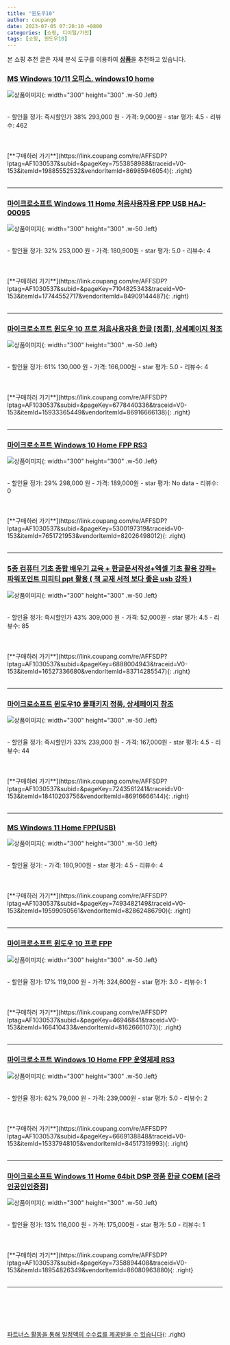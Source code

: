 ```yaml
---
title: "윈도우10"
author: coupang6
date: 2023-07-05 07:20:10 +0800
categories: [쇼핑, 디이털/가전]
tags: [쇼핑, 윈도우10]
---
```


본 쇼핑 추천 글은 자체 분석 도구를 이용하여 [**상품**](https://link.coupang.com/a/bao1ui)을 추천하고 있습니다.

### [MS Windows 10/11 오피스, windows10 home](https://link.coupang.com/re/AFFSDP?lptag=AF1030537&subid=&pageKey=7553858988&traceid=V0-153&itemId=19885552532&vendorItemId=86985946054)

![상품이미지](https://thumbnail7.coupangcdn.com/thumbnails/remote/230x230ex/image/vendor_inventory/745e/902e5cbd2715096814420cce8363a692fe97294d4e839694d587bdfdc389.jpg){: width="300" height="300" .w-50 .left}


<br>
- 할인율 정가: 즉시할인가 38%  293,000   원
- 가격: 9,000원
- star 평가: 4.5
- 리뷰수: 462
<br>
<br>
<br>
<br>
[**구매하러 가기**](https://link.coupang.com/re/AFFSDP?lptag=AF1030537&subid=&pageKey=7553858988&traceid=V0-153&itemId=19885552532&vendorItemId=86985946054){: .right}
<br>
<br>

---

### [마이크로소프트 Windows 11 Home 처음사용자용 FPP USB HAJ-00095](https://link.coupang.com/re/AFFSDP?lptag=AF1030537&subid=&pageKey=7104825343&traceid=V0-153&itemId=17744552717&vendorItemId=84909144487)

![상품이미지](https://thumbnail8.coupangcdn.com/thumbnails/remote/230x230ex/image/vendor_inventory/5420/881d6f9df7908ae2b8d71d5f7cb4adfc9ad106795bb945ed133967b50208.jpg){: width="300" height="300" .w-50 .left}


<br>
- 할인율 정가: 32%  253,000   원
- 가격: 180,900원
- star 평가: 5.0
- 리뷰수: 4
<br>
<br>
<br>
<br>
[**구매하러 가기**](https://link.coupang.com/re/AFFSDP?lptag=AF1030537&subid=&pageKey=7104825343&traceid=V0-153&itemId=17744552717&vendorItemId=84909144487){: .right}
<br>
<br>

---

### [마이크로소프트 윈도우 10 프로 처음사용자용 한글 [정품], 상세페이지 참조](https://link.coupang.com/re/AFFSDP?lptag=AF1030537&subid=&pageKey=6778440336&traceid=V0-153&itemId=15933365449&vendorItemId=86916666138)

![상품이미지](https://thumbnail10.coupangcdn.com/thumbnails/remote/230x230ex/image/vendor_inventory/fda3/57a994360bd70b6fbae0f908d8773a9fe6dec2b8f3dc7fca12bb86fd5c52.jpeg){: width="300" height="300" .w-50 .left}


<br>
- 할인율 정가: 61%  130,000   원
- 가격: 166,000원
- star 평가: 5.0
- 리뷰수: 4
<br>
<br>
<br>
<br>
[**구매하러 가기**](https://link.coupang.com/re/AFFSDP?lptag=AF1030537&subid=&pageKey=6778440336&traceid=V0-153&itemId=15933365449&vendorItemId=86916666138){: .right}
<br>
<br>

---

### [마이크로소프트 Windows 10 Home FPP RS3](https://link.coupang.com/re/AFFSDP?lptag=AF1030537&subid=&pageKey=5300197319&traceid=V0-153&itemId=7651721953&vendorItemId=82026498012)

![상품이미지](https://thumbnail10.coupangcdn.com/thumbnails/remote/230x230ex/image/vendor_inventory/96b9/53512f5c55a210b8b0a6b6bcc25b2ad2fb08b16eb89742bfebc37a143c7f.jpg){: width="300" height="300" .w-50 .left}


<br>
- 할인율 정가: 29%  298,000   원
- 가격: 189,000원
- star 평가: No data
- 리뷰수: 0
<br>
<br>
<br>
<br>
[**구매하러 가기**](https://link.coupang.com/re/AFFSDP?lptag=AF1030537&subid=&pageKey=5300197319&traceid=V0-153&itemId=7651721953&vendorItemId=82026498012){: .right}
<br>
<br>

---

### [5종 컴퓨터 기초 종합 배우기 교육 + 한글문서작성+엑셀 기초 활용 강좌+ 파워포인트 피피티 ppt 활용 ( 책 교재 서적 보다 좋은 usb 강좌 )](https://link.coupang.com/re/AFFSDP?lptag=AF1030537&subid=&pageKey=6888004943&traceid=V0-153&itemId=16527336680&vendorItemId=83714285547)

![상품이미지](https://thumbnail7.coupangcdn.com/thumbnails/remote/230x230ex/image/vendor_inventory/e850/c395c6ec9fd25968aacfd628c7cc72fee1cb4305917eaa8c2534e70234fa.jpg){: width="300" height="300" .w-50 .left}


<br>
- 할인율 정가: 즉시할인가 43%  309,000   원
- 가격: 52,000원
- star 평가: 4.5
- 리뷰수: 85
<br>
<br>
<br>
<br>
[**구매하러 가기**](https://link.coupang.com/re/AFFSDP?lptag=AF1030537&subid=&pageKey=6888004943&traceid=V0-153&itemId=16527336680&vendorItemId=83714285547){: .right}
<br>
<br>

---

### [마이크로소프트 윈도우10 풀패키지 정품, 상세페이지 참조](https://link.coupang.com/re/AFFSDP?lptag=AF1030537&subid=&pageKey=7243561241&traceid=V0-153&itemId=18410203756&vendorItemId=86916666144)

![상품이미지](https://thumbnail7.coupangcdn.com/thumbnails/remote/230x230ex/image/vendor_inventory/e1e2/309b6b160196178b32cc2abe08198dfa1f26b6e78af06e646f1018a74df1.jpeg){: width="300" height="300" .w-50 .left}


<br>
- 할인율 정가: 즉시할인가 33%  239,000   원
- 가격: 167,000원
- star 평가: 4.5
- 리뷰수: 44
<br>
<br>
<br>
<br>
[**구매하러 가기**](https://link.coupang.com/re/AFFSDP?lptag=AF1030537&subid=&pageKey=7243561241&traceid=V0-153&itemId=18410203756&vendorItemId=86916666144){: .right}
<br>
<br>

---

### [MS Windows 11 Home FPP(USB)](https://link.coupang.com/re/AFFSDP?lptag=AF1030537&subid=&pageKey=7493482149&traceid=V0-153&itemId=19599050561&vendorItemId=82862486790)

![상품이미지](https://thumbnail6.coupangcdn.com/thumbnails/remote/230x230ex/image/vendor_inventory/caf2/701e09f8eb0f8190027ff64b0072d321018ee3a3ca17dcab80685e6cac54.jpg){: width="300" height="300" .w-50 .left}


<br>
- 할인율 정가: 
- 가격: 180,900원
- star 평가: 4.5
- 리뷰수: 4
<br>
<br>
<br>
<br>
[**구매하러 가기**](https://link.coupang.com/re/AFFSDP?lptag=AF1030537&subid=&pageKey=7493482149&traceid=V0-153&itemId=19599050561&vendorItemId=82862486790){: .right}
<br>
<br>

---

### [마이크로소프트 윈도우 10 프로 FPP](https://link.coupang.com/re/AFFSDP?lptag=AF1030537&subid=&pageKey=46946841&traceid=V0-153&itemId=166410433&vendorItemId=81626661073)

![상품이미지](https://thumbnail8.coupangcdn.com/thumbnails/remote/230x230ex/image/vendor_inventory/7d26/f1d63d864a0259fbbbc2536db806dfacb1141fe07d85aaa2cd818fe65211.jpg){: width="300" height="300" .w-50 .left}


<br>
- 할인율 정가: 17%  119,000   원
- 가격: 324,600원
- star 평가: 3.0
- 리뷰수: 1
<br>
<br>
<br>
<br>
[**구매하러 가기**](https://link.coupang.com/re/AFFSDP?lptag=AF1030537&subid=&pageKey=46946841&traceid=V0-153&itemId=166410433&vendorItemId=81626661073){: .right}
<br>
<br>

---

### [마이크로소프트 Windows 10 Home FPP 운영체제 RS3](https://link.coupang.com/re/AFFSDP?lptag=AF1030537&subid=&pageKey=6669138848&traceid=V0-153&itemId=15337948105&vendorItemId=84517319993)

![상품이미지](https://thumbnail6.coupangcdn.com/thumbnails/remote/230x230ex/image/vendor_inventory/8f5d/53bea295e86470b9edab53813db334a0276dcbda260a80fd7bf3b164113d.jpg){: width="300" height="300" .w-50 .left}


<br>
- 할인율 정가: 62%  79,000   원
- 가격: 239,000원
- star 평가: 5.0
- 리뷰수: 2
<br>
<br>
<br>
<br>
[**구매하러 가기**](https://link.coupang.com/re/AFFSDP?lptag=AF1030537&subid=&pageKey=6669138848&traceid=V0-153&itemId=15337948105&vendorItemId=84517319993){: .right}
<br>
<br>

---

### [마이크로소프트 Windows 11 Home 64bit DSP 정품 한글 COEM [온라인공인인증점]](https://link.coupang.com/re/AFFSDP?lptag=AF1030537&subid=&pageKey=7358894408&traceid=V0-153&itemId=18954826349&vendorItemId=86080963880)

![상품이미지](https://thumbnail9.coupangcdn.com/thumbnails/remote/230x230ex/image/vendor_inventory/5a00/0fc4a192aff7561680bc043f9163ac9d6f59a3e1c24b3c924773db52010d.png){: width="300" height="300" .w-50 .left}


<br>
- 할인율 정가: 13%  116,000   원
- 가격: 175,000원
- star 평가: 5.0
- 리뷰수: 1
<br>
<br>
<br>
<br>
[**구매하러 가기**](https://link.coupang.com/re/AFFSDP?lptag=AF1030537&subid=&pageKey=7358894408&traceid=V0-153&itemId=18954826349&vendorItemId=86080963880){: .right}
<br>
<br>

---
<br><br><br><br><br> [파트너스 활동을 통해 일정액의 수수료를 제공받을 수 있습니다](https://link.coupang.com/a/bao1ui){: .right}